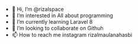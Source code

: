 - 👋 Hi, I’m @rizalspace
- 👀 I’m interested in All about programming
- 🌱 I’m currently learning Laravel 8
- 💞️ I’m looking to collaborate on Githuh
- 📫 How to reach me instagram rizalmaulanahasbi

<!---
rizalspace/rizalspace is a ✨ special ✨ repository because its `README.md` (this file) appears on your GitHub profile.
You can click the Preview link to take a look at your changes.
--->
